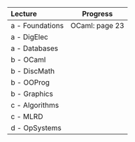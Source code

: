 | Lecture          | Progress       |
| :--------------- | -------------- |
| a - Foundations  | OCaml: page 23 |
| a - DigElec      |                |
| a - Databases    |                |
| b - OCaml        |                |
| b - DiscMath     |                |
| b - OOProg       |                |
| b - Graphics<br> |                |
| c - Algorithms   |                |
| c - MLRD         |                |
| d - OpSystems    |                |
